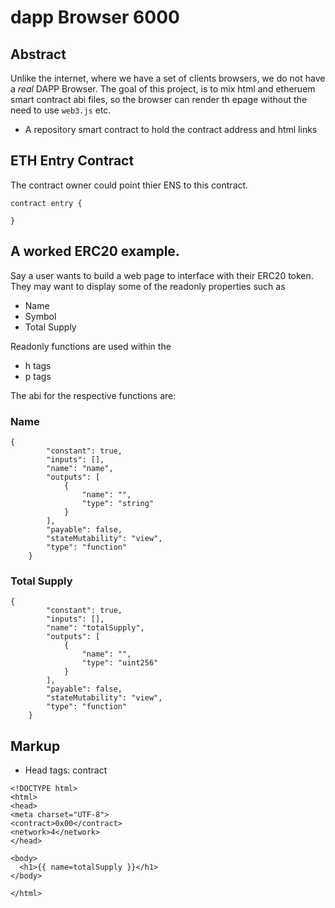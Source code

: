# dapp Browser 6000

## Abstract
Unlike the internet, where we have a set of clients browsers, we do not have a *real* DAPP Browser.  The goal of this project, is to mix html and etheruem smart contract abi files, so the browser can render th epage without the need to use `web3.js` etc.

* A repository smart contract to hold the contract address and html links

## ETH Entry Contract

The contract owner could point thier ENS to this contract.

```
contract entry {
  
}
```

## A worked ERC20 example.
Say a user wants to build a web page to interface with their ERC20 token.  They may want to display some of the readonly properties such as

* Name
* Symbol
* Total Supply

Readonly functions are used within the

* h tags
* p tags

The abi for the respective functions are:

### Name

```
{
        "constant": true,
        "inputs": [],
        "name": "name",
        "outputs": [
            {
                "name": "",
                "type": "string"
            }
        ],
        "payable": false,
        "stateMutability": "view",
        "type": "function"
    }
```

### Total Supply

```
{
        "constant": true,
        "inputs": [],
        "name": "totalSupply",
        "outputs": [
            {
                "name": "",
                "type": "uint256"
            }
        ],
        "payable": false,
        "stateMutability": "view",
        "type": "function"
    }
```

## Markup

* Head tags:  contract

```
<!DOCTYPE html>
<html>
<head>
<meta charset="UTF-8">
<contract>0x00</contract>
<network>4</network>
</head>

<body>
  <h1>{{ name=totalSupply }}</h1>
</body>

</html>
```
